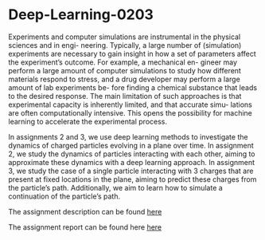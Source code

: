 # Deep-Learning-0203

Experiments and computer simulations are instrumental in the physical sciences and in engi- neering. Typically, a large number of (simulation) experiments are necessary to gain insight in how a set of parameters affect the experiment’s outcome. For example, a mechanical en- gineer may perform a large amount of computer simulations to study how different materials respond to stress, and a drug developer may perform a large amount of lab experiments be- fore finding a chemical substance that leads to the desired response. The main limitation of such approaches is that experimental capacity is inherently limited, and that accurate simu- lations are often computationally intensive. This opens the possibility for machine learning to accelerate the experimental process.

In assignments 2 and 3, we use deep learning methods to investigate the dynamics of charged particles evolving in a plane over time. In assignment 2, we study the dynamics of particles interacting with each other, aiming to approximate these dynamics with a deep learning approach. In assignment 3, we study the case of a single particle interacting with 3 charges that are present at fixed locations in the plane, aiming to predict these charges from the particle’s path. Additionally, we aim to learn how to simulate a continuation of the particle’s path.

The assignment description can be found [here](https://github.com/ahmetayrnc/Deep-Learning-0203/blob/master/assignment-description.pdf)

The assignment report can be found here [here](https://github.com/ahmetayrnc/Deep-Learning-0203/blob/master/assignment_02_03_report.pdf)
